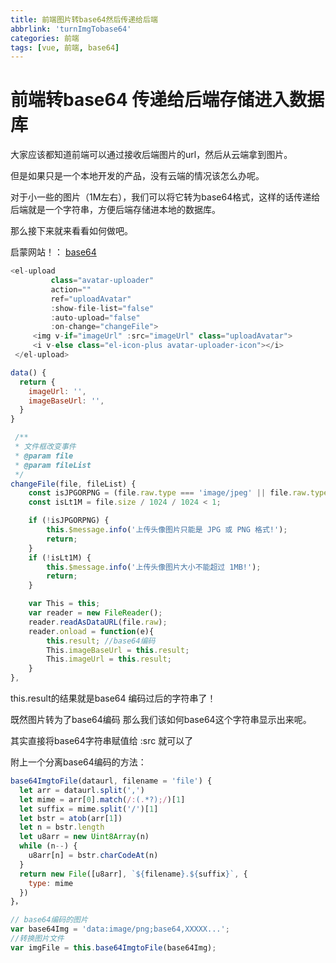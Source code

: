 ```yaml
---
title: 前端图片转base64然后传递给后端
abbrlink: 'turnImgTobase64'
categories: 前端
tags: [vue, 前端, base64]
---
```

# 前端转base64 传递给后端存储进入数据库

大家应该都知道前端可以通过接收后端图片的url，然后从云端拿到图片。 

但是如果只是一个本地开发的产品，没有云端的情况该怎么办呢。

对于小一些的图片（1M左右），我们可以将它转为base64格式，这样的话传递给后端就是一个字符串，方便后端存储进本地的数据库。

那么接下来就来看看如何做吧。

启蒙网站！： [base64](https://www.cnblogs.com/maggieq8324/p/11577697.html) 

```javascript
<el-upload
         class="avatar-uploader"
         action=""
         ref="uploadAvatar"
         :show-file-list="false"
         :auto-upload="false"
         :on-change="changeFile">
     <img v-if="imageUrl" :src="imageUrl" class="uploadAvatar">
     <i v-else class="el-icon-plus avatar-uploader-icon"></i>
 </el-upload>

data() {
  return {
	imageUrl: '',
	imageBaseUrl: '',
  }
}

 /**
 * 文件框改变事件
 * @param file
 * @param fileList
 */
changeFile(file, fileList) {
    const isJPGORPNG = (file.raw.type === 'image/jpeg' || file.raw.type === 'image/png');
    const isLt1M = file.size / 1024 / 1024 < 1;

    if (!isJPGORPNG) {
        this.$message.info('上传头像图片只能是 JPG 或 PNG 格式!');
        return;
    }
    if (!isLt1M) {
        this.$message.info('上传头像图片大小不能超过 1MB!');
        return;
    }

    var This = this;
    var reader = new FileReader();
    reader.readAsDataURL(file.raw);
    reader.onload = function(e){
        this.result; //base64编码
        This.imageBaseUrl = this.result;
        This.imageUrl = this.result;
    }
},
```



this.result的结果就是base64 编码过后的字符串了！



既然图片转为了base64编码 那么我们该如何base64这个字符串显示出来呢。

其实直接将base64字符串赋值给 :src 就可以了

附上一个分离base64编码的方法：

```javascript
base64ImgtoFile(dataurl, filename = 'file') {
  let arr = dataurl.split(',')
  let mime = arr[0].match(/:(.*?);/)[1]
  let suffix = mime.split('/')[1]
  let bstr = atob(arr[1])
  let n = bstr.length
  let u8arr = new Uint8Array(n)
  while (n--) {
    u8arr[n] = bstr.charCodeAt(n)
  }
  return new File([u8arr], `${filename}.${suffix}`, {
    type: mime
  })
}，

// base64编码的图片
var base64Img = 'data:image/png;base64,XXXXX...';
//转换图片文件
var imgFile = this.base64ImgtoFile(base64Img); 
```

